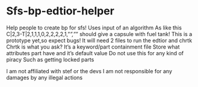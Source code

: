 # Sfs-bp-edtior-helper
Help people to create bp for sfs!
Uses input of an algorithm 
As like this C|2,3-T|2,1,1,1,0,2,2,2,2,1,”_”,”_” 
should give a capsule with fuel tank!
This is a prototype yet,so expect bugs!
It will need 2 files to run the edtior and chrtk
Chrtk is what you ask?
It’s a keyword/part containment file
Store what attributes part have and it’s default value
Do not use this for any kind of piracy
Such as getting locked parts 




I am not affiliated with stef or the devs
I am not responsible for any damages by any illegal actions
